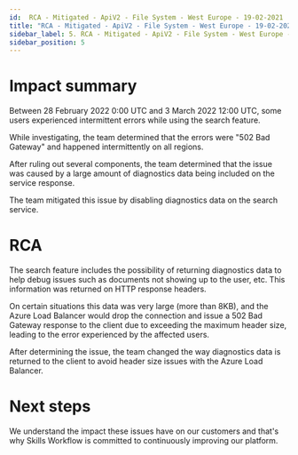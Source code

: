```yaml
---
id:  RCA - Mitigated - ApiV2 - File System - West Europe - 19-02-2021
title: "RCA - Mitigated - ApiV2 - File System - West Europe - 19-02-2021"
sidebar_label: 5. RCA - Mitigated - ApiV2 - File System - West Europe - 19-02-2021
sidebar_position: 5
---
```


# Impact summary

Between 28 February 2022 0:00 UTC and 3 March 2022 12:00 UTC, some users experienced intermittent errors while using the search feature.

While investigating, the team determined that the errors were "502 Bad Gateway" and happened intermittently on all regions.

After ruling out several components, the team determined that the issue was caused by a large amount of diagnostics data being included on the service response.

The team mitigated this issue by disabling diagnostics data on the search service.

# RCA

The search feature includes the possibility of returning diagnostics data to help debug issues such as documents not showing up to the user, etc. This information was returned on HTTP response headers.

On certain situations this data was very large (more than 8KB), and the Azure Load Balancer would drop the connection and issue a 502 Bad Gateway response to the client due to exceeding the maximum header size, leading to the error experienced by the affected users.

After determining the issue, the team changed the way diagnostics data is returned to the client to avoid header size issues with the Azure Load Balancer.

# Next steps

We understand the impact these issues have on our customers and that's why Skills Workflow is committed to continuously improving our platform.
